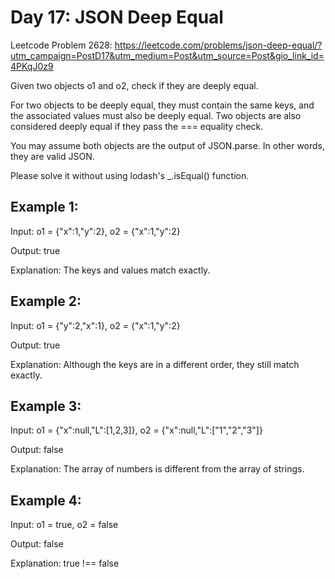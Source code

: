 # Day 17: JSON Deep Equal

Leetcode Problem 2628: https://leetcode.com/problems/json-deep-equal/?utm_campaign=PostD17&utm_medium=Post&utm_source=Post&gio_link_id=4PKqJ0z9

Given two objects o1 and o2, check if they are deeply equal.

For two objects to be deeply equal, they must contain the same keys, and the associated values must also be deeply equal. Two objects are also considered deeply equal if they pass the === equality check.

You may assume both objects are the output of JSON.parse. In other words, they are valid JSON.

Please solve it without using lodash's _.isEqual() function.

 

## Example 1:

Input: o1 = {"x":1,"y":2}, o2 = {"x":1,"y":2}

Output: true

Explanation: The keys and values match exactly.

## Example 2:

Input: o1 = {"y":2,"x":1}, o2 = {"x":1,"y":2}

Output: true

Explanation: Although the keys are in a different order, they still match exactly.

## Example 3:

Input: o1 = {"x":null,"L":[1,2,3]}, o2 = {"x":null,"L":["1","2","3"]}

Output: false

Explanation: The array of numbers is different from the array of strings.

## Example 4:

Input: o1 = true, o2 = false

Output: false

Explanation: true !== false